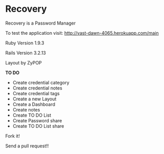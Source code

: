 Recovery
========

Recovery is a Password Manager

To test the application visit: http://vast-dawn-4065.herokuapp.com/main

Ruby Version 1.9.3

Rails Version 3.2.13

Layout by ZyPOP

**TO DO**

* Create credential category
* Create credential notes
* Create credential tags
* Create a new Layout
* Create a Dashboard
* Create notes
* Create TO DO List
* Create Password share
* Create TO DO List share

Fork it!

Send a pull request!!

